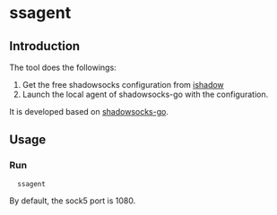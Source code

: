 # ssagent

## Introduction

The tool does the followings:

1. Get the free shadowsocks configuration from [ishadow](http://fast.ishadow.online/)
1. Launch the local agent of shadowsocks-go with the configuration.

It is developed based on [shadowsocks-go](https://github.com/shadowsocks/shadowsocks-go). 

## Usage

### Run

```shell
  ssagent 
```

By default, the sock5 port is 1080.